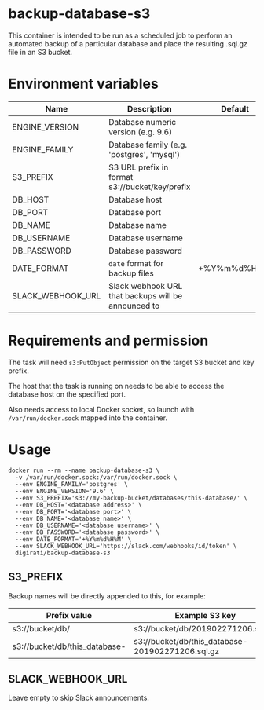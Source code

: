 # backup-database-s3

This container is intended to be run as a scheduled job to perform an automated backup of a particular  database and place the resulting .sql.gz file in an S3 bucket.

# Environment variables

| Name              | Description                                         | Default     |
|-------------------|-----------------------------------------------------|-------------|
| ENGINE_VERSION    | Database numeric version (e.g. 9.6)                 |             |
| ENGINE_FAMILY     | Database family (e.g. 'postgres', 'mysql')          |             |
| S3_PREFIX         | S3 URL prefix in format s3://bucket/key/prefix      |             |
| DB_HOST           | Database host                                       |             |
| DB_PORT           | Database port                                       |             |
| DB_NAME           | Database name                                       |             |
| DB_USERNAME       | Database username                                   |             |
| DB_PASSWORD       | Database password                                   |             |
| DATE_FORMAT       | `date` format for backup files                      | +%Y%m%d%H%M |
| SLACK_WEBHOOK_URL | Slack webhook URL that backups will be announced to |             |

# Requirements and permission

The task will need `s3:PutObject` permission on the target S3 bucket and key prefix.

The host that the task is running on needs to be able to access the database host on the specified port.

Also needs access to local Docker socket, so launch with `/var/run/docker.sock` mapped into the container.

# Usage

```
docker run --rm --name backup-database-s3 \
  -v /var/run/docker.sock:/var/run/docker.sock \
  --env ENGINE_FAMILY='postgres' \
  --env ENGINE_VERSION='9.6' \
  --env S3_PREFIX='s3://my-backup-bucket/databases/this-database/' \
  --env DB_HOST='<database address>' \
  --env DB_PORT='<database port>' \
  --env DB_NAME='<database name>' \
  --env DB_USERNAME='<database username>' \
  --env DB_PASSWORD='<database password>' \
  --env DATE_FORMAT='+%Y%m%d%H%M' \
  --env SLACK_WEBHOOK_URL='https://slack.com/webhooks/id/token' \
  digirati/backup-database-s3
```

## S3_PREFIX

Backup names will be directly appended to this, for example:

| Prefix value                  | Example S3 key                                   |
|-------------------------------|--------------------------------------------------|
| s3://bucket/db/               | s3://bucket/db/201902271206.sql.gz               |
| s3://bucket/db/this_database- | s3://bucket/db/this_database-201902271206.sql.gz |

## SLACK_WEBHOOK_URL

Leave empty to skip Slack announcements.
